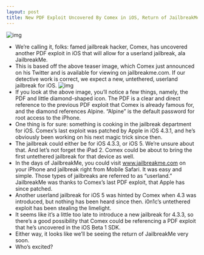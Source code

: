 ```yaml
---
layout: post
title: New PDF Exploit Uncovered By Comex in iOS, Return of JailbreakMe?
---
```

![img](http://media.idownloadblog.com/wp-content/uploads/2011/06/PDF-exploit-iOS-Sn0w-comex-e1307819132186.png)
* We’re calling it, folks: famed jailbreak hacker, Comex, has uncovered another PDF exploit in iOS that will allow for a userland jailbreak, ala JailbreakMe.
* This is based off the above teaser image, which Comex just announced on his Twitter and is available for viewing on jailbreakme.com. If our detective work is correct, we expect a new, untethered, userland jailbreak for iOS.
![img](http://media.idownloadblog.com/wp-content/uploads/2011/06/Comex-teaser-tweet-e1307820462739.png)
* If you look at the above image, you’ll notice a few things, namely, the PDF and little diamond-shaped icon. The PDF is a clear and direct reference to the previous PDF exploit that Comex is already famous for, and the diamond references Alpine. “Alpine” is the default password for root access to the iPhone.
* One thing is for sure: something is cooking in the jailbreak department for iOS. Comex’s last exploit was patched by Apple in iOS 4.3.1, and he’s obviously been working on his next magic trick since then.
* The jailbreak could either be for iOS 4.3.3, or iOS 5. We’re unsure about that. And let’s not forget the iPad 2. Comex could be about to bring the first untethered jailbreak for that device as well.
* In the days of JailbreakMe, you could visit www.jailbreakme.com on your iPhone and jailbreak right from Mobile Safari. It was easy and simple. Those types of jailbreaks are referred to as “userland.” JailbreakMe was thanks to Comex’s last PDF exploit, that Apple has since patched.
* Another userland jailbreak for iOS 5 was hinted by Comex when 4.3 was introduced, but nothing has been heard since then. i0n1c’s untethered exploit has been stealing the limelight.
* It seems like it’s a little too late to introduce a new jailbreak for 4.3.3, so there’s a good possibility that Comex could be referencing a PDF exploit that he’s uncovered in the iOS Beta 1 SDK.
* Either way, it looks like we’ll be seeing the return of JailbreakMe very soon.
* Who’s excited?

